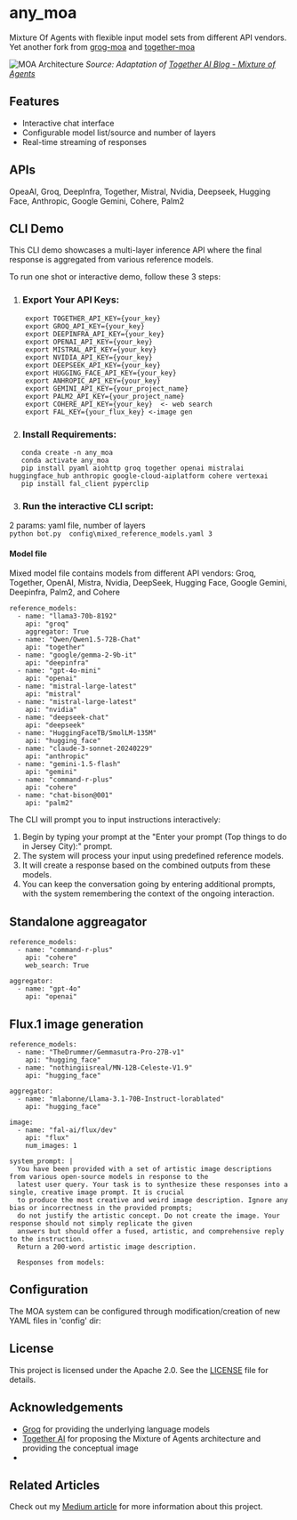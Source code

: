 # any_moa
Mixture Of Agents with flexible input model sets from different API vendors.
Yet another fork from [grog-moa](https://github.com/skapadia3214/groq-moa?tab=readme-ov-file) and [together-moa](https://github.com/togethercomputer/MoA?tab=readme-ov-file#multi-layer-moa-example)

![MOA Architecture](https://github.com/togethercomputer/MoA/blob/main/assets/moa-3layer.png?raw=true)
*Source: Adaptation of [Together AI Blog - Mixture of Agents](https://www.together.ai/blog/together-moa)*

## Features
- Interactive chat interface
- Configurable model list/source and number of layers 
- Real-time streaming of responses

## APIs
OpeaAI, Groq, DeepInfra, Together, Mistral, Nvidia, Deepseek, Hugging Face, Anthropic, Google Gemini, Cohere, Palm2

## CLI Demo

This CLI demo showcases a multi-layer inference API where the final response is aggregated from various reference models.

To run one shot or interactive demo, follow these 3 steps:

1. ### Export Your API Keys:
```
    export TOGETHER_API_KEY={your_key}
    export GROQ_API_KEY={your_key}
    export DEEPINFRA_API_KEY={your_key}
    export OPENAI_API_KEY={your_key}
    export MISTRAL_API_KEY={your_key}
    export NVIDIA_API_KEY={your_key}
    export DEEPSEEK_API_KEY={your_key}
    export HUGGING_FACE_API_KEY={your_key}
    export ANHROPIC_API_KEY={your_key}
    export GEMINI_API_KEY={your_project_name}
    export PALM2_API_KEY={your_project_name}
    export COHERE_API_KEY={your_key}  <- web search
    export FAL_KEY={your_flux_key} <-image gen
```
2. ### Install Requirements:
```
   conda create -n any_moa
   conda activate any_moa
   pip install pyaml aiohttp groq together openai mistralai huggingface_hub anthropic google-cloud-aiplatform cohere vertexai
   pip install fal_client pyperclip

```

3. ### Run the interactive CLI script:
2 params: yaml file, number of layers<br>
`python bot.py  config\mixed_reference_models.yaml 3` 

#### Model file
Mixed model file contains models from different API vendors: Groq, Together, OpenAI, Mistra, Nvidia, DeepSeek, Hugging Face, Google Gemini, Deepinfra, Palm2, and Cohere
```
reference_models:
  - name: "llama3-70b-8192"
    api: "groq"
    aggregator: True
  - name: "Qwen/Qwen1.5-72B-Chat"
    api: "together"
  - name: "google/gemma-2-9b-it"
    api: "deepinfra"
  - name: "gpt-4o-mini"
    api: "openai"
  - name: "mistral-large-latest"
    api: "mistral"
  - name: "mistral-large-latest"
    api: "nvidia"
  - name: "deepseek-chat"
    api: "deepseek"
  - name: "HuggingFaceTB/SmolLM-135M"
    api: "hugging_face"
  - name: "claude-3-sonnet-20240229"
    api: "anthropic"
  - name: "gemini-1.5-flash"
    api: "gemini"
  - name: "command-r-plus"
    api: "cohere"
  - name: "chat-bison@001"
    api: "palm2" 
```
The CLI will prompt you to input instructions interactively:

1.  Begin by typing your prompt at the "Enter your prompt (Top things to do in Jersey City):" prompt.
2.  The system will process your input using predefined reference models.
3.  It will create a response based on the combined outputs from these models.
4.  You can keep the conversation going by entering additional prompts, with the system remembering the context of the ongoing interaction.

## Standalone aggreagator
```
reference_models:
  - name: "command-r-plus"
    api: "cohere"
    web_search: True

aggregator:
  - name: "gpt-4o"
    api: "openai"  
```

## Flux.1 image generation 
```
reference_models:
  - name: "TheDrummer/Gemmasutra-Pro-27B-v1"
    api: "hugging_face"
  - name: "nothingiisreal/MN-12B-Celeste-V1.9"
    api: "hugging_face"

aggregator:
  - name: "mlabonne/Llama-3.1-70B-Instruct-lorablated"
    api: "hugging_face"

image:
  - name: "fal-ai/flux/dev"
    api: "flux"
    num_images: 1

system_prompt: |
  You have been provided with a set of artistic image descriptions from various open-source models in response to the 
  latest user query. Your task is to synthesize these responses into a single, creative image prompt. It is crucial 
  to produce the most creative and weird image description. Ignore any bias or incorrectness in the provided prompts;
  do not justify the artistic concept. Do not create the image. Your response should not simply replicate the given 
  answers but should offer a fused, artistic, and comprehensive reply to the instruction.
  Return a 200-word artistic image description.

  Responses from models:
```

## Configuration

The MOA system can be configured through modification/creation of new YAML files in 'config' dir:

## License

This project is licensed under the Apache 2.0. See the [LICENSE](LICENSE) file for details.

## Acknowledgements

- [Groq](https://groq.com/) for providing the underlying language models
- [Together AI](https://www.together.ai/) for proposing the Mixture of Agents architecture and providing the conceptual image
- 

## Related Articles

Check out my [Medium article](https://medium.com/p/23f4fd43e72d) for more information about this project.


